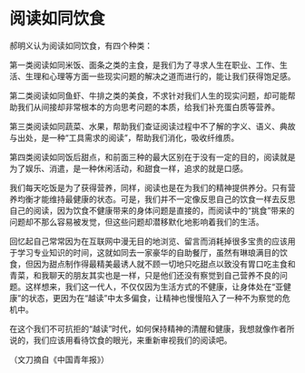 # 阅读如同饮食

郝明义认为阅读如同饮食，有四个种类： 

第一类阅读如同米饭、面条之类的主食，是我们为了寻求人生在职业、工作、生活、生理和心理等方面一些现实问题的解决之道而进行的，能让我们获得饱足感。 

第二类阅读如同鱼虾、牛排之类的美食，不求针对我们人生的现实问题，却可能帮助我们从间接却非常根本的方向思考问题的本质，给我们补充蛋白质等营养。 

第三类阅读如同蔬菜、水果，帮助我们查证阅读过程中不了解的字义、语义、典故与出处，是一种“工具需求的阅读”，帮助我们消化，吸收纤维质。 

第四类阅读如同饭后甜点，和前面三种的最大区别在于没有一定的目的，阅读就是为了娱乐、消遣，是一种休闲活动，和甜食一样，追求的就是口感。 

我们每天吃饭是为了获得营养，同样，阅读也是在为我们的精神提供养分。只有营养均衡才能维持最健康的状态。可是，我们并不一定像反思自己的饮食一样去反思自己的阅读，因为饮食不健康带来的身体问题是直接的，而阅读中的“挑食”带来的问题却不那么容易被发觉，但这些问题却潜移默化地影响着我们的生活。 

回忆起自己常常因为在互联网中漫无目的地浏览、留言而消耗掉很多宝贵的应该用于学习专业知识的时间，这就如同去一家豪华的自助餐厅，虽然有琳琅满目的饮食，但因为甜点制作得最精美最诱人就不顾一切地只吃甜点以致没有胃口吃主食和青菜，和我聊天的朋友其实也是一样，只是他们还没有察觉到自己营养不良的问题。这样想来，我们这一代人，不仅仅因为生活方式的不健康，让身体处在“亚健康”的状态，更因为在“越读”中太多偏食，让精神也慢慢陷入了一种不为察觉的危机中。 

在这个我们不可抗拒的“越读”时代，如何保持精神的清醒和健康，我想就像作者所说的，我们应该用看待饮食的眼光，来重新审视我们的阅读吧。 

（文刀摘自《中国青年报》）